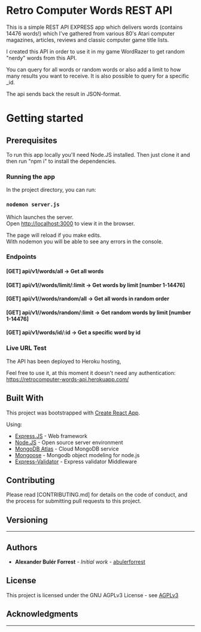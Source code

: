 # Retro Computer Words REST API

This is a simple REST API EXPRESS app which delivers words (contains 14476 words!) which I've gathered from various 80's Atari computer magazines, articles, reviews and classic computer game title lists.

I created this API in order to use it in my game WordRazer to get random "nerdy" words from this API.

You can query for all words or random words or also add a limit to how many results you want to receive. It is also possible to query for a specific _id.

The api sends back the result in JSON-format.

# Getting started

## Prerequisites

To run this app locally you'll need Node.JS installed. Then just clone it and then run "npm i" to install the dependencies.

### Running the app

In the project directory, you can run:

### `nodemon server.js`

Which launches the server.<br>
Open [http://localhost:3000](http://localhost:3000) to view it in the browser.

The page will reload if you make edits.<br>
With nodemon you will be able to see any errors in the console.

### Endpoints

#### [GET] api/v1/words/all &#8594; Get all words
#### [GET] api/v1//words/limit/:limit &#8594; Get words by limit [number 1-14476]</p>
#### [GET] api/v1//words/random/all &#8594; Get all words in random order</p>
#### [GET] api/v1//words/random/:limit &#8594; Get random words by limit [number 1-14476]</p>
#### [GET] api/v1/words/id/:id &#8594; Get a specific word by id</p>

### Live URL Test

The API has been deployed to Heroku hosting,

Feel free to use it, at this moment it doesn't need any authentication:
https://retrocomputer-words-api.herokuapp.com/

## Built With

This project was bootstrapped with [Create React App](https://github.com/facebook/create-react-app).

Using:

* [Express.JS](https://expressjs.org/) - Web framework
* [Node.JS](https://nodejs.org/en/) - Open source server environment
* [MongoDB Atlas](https://www.mongodb.com/cloud/atlas/) -  Cloud MongoDB service
* [Mongoose](https://mongoosejs.com/) - Mongodb object modeling for node.js
* [Express-Validator](https://express-validator.github.io/) - Express validator Middleware

## Contributing

Please read [CONTRIBUTING.md] for details on the code of conduct, and the process for submitting pull requests to this project.

## Versioning

---

## Authors

* **Alexander Bulér Forrest** - *Initial work* - [abulerforrest](https://github.com/abulerforrest)

## License

This project is licensed under the GNU AGPLv3 License - see [AGPLv3](https://choosealicense.com/licenses/agpl-3.0/)

## Acknowledgments

---

